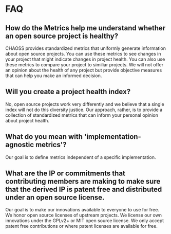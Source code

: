 
# FAQ

## How do the Metrics help me understand whether an open source project is healthy?
CHAOSS provides standardized metrics that uniformly generate information about open source projects. You can use these metrics to see changes in your project that might indicate changes in project health. You can also use these metrics to compare your project to similiar projects. We will not offer an opinion about the health of any project but provide objective measures that can help you make an informed decision.

## Will you create a project health index?
No, open source projects work very differently and we believe that a single index will not do this diversity justice. Our approach, rather, is to provide a collection of standardized metrics that can inform your personal opinion about project health.

## What do you mean with 'implementation-agnostic metrics'?
Our goal is to define metrics independent of a specific implementation.

## What are the IP or commitments that contributing members are making to make sure that the derived IP is patent free and distributed under an open source license.
Our goal is to make our innovations available to everyone to use for free. We honor open source licenses of upstream projects. We license our own innovations under the GPLv2+ or MIT open source license. We only accept patent free contributions or where patent licenses are available for free.